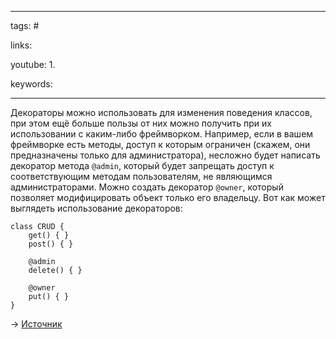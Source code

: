 ____

tags: #

links: 

youtube: 
1. 

keywords:

_____

Декораторы можно использовать для изменения поведения классов, при этом ещё больше пользы от них можно получить при их использовании с каким-либо фреймворком. Например, если в вашем фреймворке есть методы, доступ к которым ограничен (скажем, они предназначены только для администратора), несложно будет написать декоратор метода `@admin`, который будет запрещать доступ к соответствующим методам пользователям, не являющимся администраторами. Можно создать декоратор `@owner`, который позволяет модифицировать объект только его владельцу. Вот как может выглядеть использование декораторов:  
  

```
class CRUD {
    get() { }
    post() { }

    @admin
    delete() { }

    @owner
    put() { }
}
```

  
→ [Источник](https://www.sitepen.com/blog/2015/10/20/typescript-decorators/)